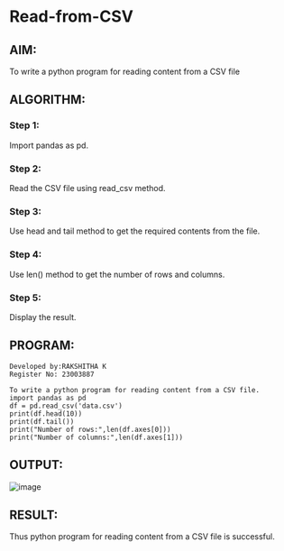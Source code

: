 # Read-from-CSV

## AIM:
To write a python program for reading content from a CSV file
## ALGORITHM:
### Step 1:
Import pandas as pd.
### Step 2:
Read the CSV file using read_csv method.
### Step 3:
Use head and tail method to get the required contents from the file.
### Step 4:
Use len() method to get the number of rows and columns.
### Step 5:
Display the result.
## PROGRAM:
~~~
Developed by:RAKSHITHA K
Register No: 23003887

To write a python program for reading content from a CSV file.
import pandas as pd
df = pd.read_csv('data.csv')
print(df.head(10))
print(df.tail())
print("Number of rows:",len(df.axes[0]))
print("Number of columns:",len(df.axes[1]))
~~~

## OUTPUT:
![image](https://github.com/RakshithaK11/Read-from-CSV/assets/139336455/5e45e51b-7a99-4880-bb43-c72d38413843)

## RESULT:
Thus python program for reading content from a CSV file is successful.

